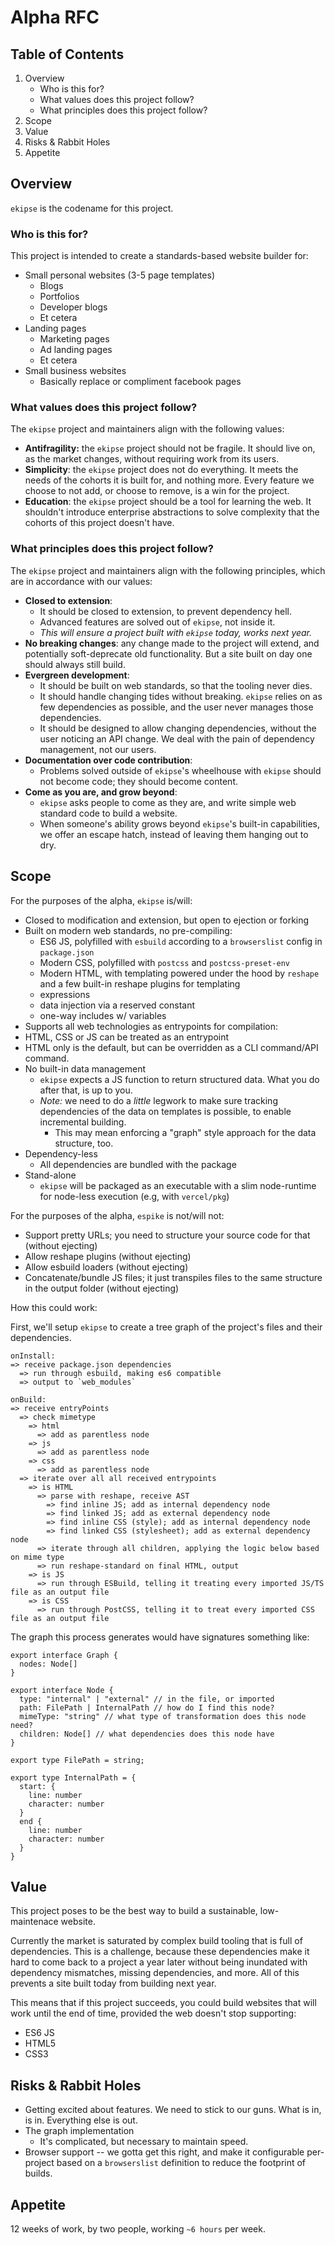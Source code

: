 # Alpha RFC

## Table of Contents

1. Overview
   - Who is this for?
   - What values does this project follow?
   - What principles does this project follow?
1. Scope
1. Value
1. Risks & Rabbit Holes
1. Appetite

## Overview

`ekipse` is the codename for this project.

### Who is this for?

This project is intended to create a standards-based website builder for:

- Small personal websites (3-5 page templates)
  - Blogs
  - Portfolios
  - Developer blogs
  - Et cetera
- Landing pages
  - Marketing pages
  - Ad landing pages
  - Et cetera
- Small business websites
  - Basically replace or compliment facebook pages

### What values does this project follow?

The `ekipse` project and maintainers align with the following values:

- **Antifragility:** the `ekipse` project should not be fragile. It should live on, as the market changes, without requiring work from its users.
- **Simplicity**: the `ekipse` project does not do everything. It meets the needs of the cohorts it is built for, and nothing more. Every feature we choose to not add, or choose to remove, is a win for the project.
- **Education**: the `ekipse` project should be a tool for learning the web. It shouldn't introduce enterprise abstractions to solve complexity that the cohorts of this project doesn't have.

### What principles does this project follow?

The `ekipse` project and maintainers align with the following principles, which are in accordance with our values:

- **Closed to extension**: 
  - It should be closed to extension, to prevent dependency hell. 
  - Advanced features are solved out of `ekipse`, not inside it.
  - _This will ensure a project built with `ekipse` today, works next year._
- **No breaking changes**: any change made to the project will extend, and potentially soft-deprecate old functionality. But a site built on day one should always still build.
- **Evergreen development**: 
  - It should be built on web standards, so that the tooling never dies.
  - It should handle changing tides without breaking. `ekipse` relies on as few dependencies as possible, and the user never manages those dependencies.
  - It should be designed to allow changing dependencies, without the user noticing an API change. We deal with the pain of dependency management, not our users. 
- **Documentation over code contribution**:
  - Problems solved outside of `ekipse`'s wheelhouse with `ekipse` should not become code; they should become content.
- **Come as you are, and grow beyond**:
  - `ekipse` asks people to come as they are, and write simple web standard code to build a website.
  - When someone's ability grows beyond `ekipse`'s built-in capabilities, we offer an escape hatch, instead of leaving them hanging out to dry.

## Scope

For the purposes of the alpha, `ekipse` is/will:

- Closed to modification and extension, but open to ejection or forking
- Built on modern web standards, no pre-compiling:
  - ES6 JS, polyfilled with `esbuild` according to a `browserslist` config in `package.json`
  - Modern CSS, polyfilled with `postcss` and `postcss-preset-env`
  - Modern HTML, with templating powered under the hood by `reshape` and a few built-in reshape plugins for templating
  - expressions
  - data injection via a reserved constant
  - one-way includes w/ variables
- Supports all web technologies as entrypoints for compilation:
 - HTML, CSS or JS can be treated as an entrypoint 
 - HTML only is the default, but can be overridden as a CLI command/API command.
- No built-in data management
  - `ekipse` expects a JS function to return structured data. What you do after that, is up to you.
  - _Note:_ we need to do a _little_ legwork to make sure tracking dependencies of the data on templates is possible, to enable incremental building.
    - This may mean enforcing a "graph" style approach for the data structure, too.
- Dependency-less
  - All dependencies are bundled with the package
- Stand-alone
  - `ekipse` will be packaged as an executable with a slim node-runtime for node-less execution (e.g, with `vercel/pkg`)

For the purposes of the alpha, `espike` is not/will not:

- Support pretty URLs; you need to structure your source code for that (without ejecting)
- Allow reshape plugins (without ejecting)
- Allow esbuild loaders (without ejecting)
- Concatenate/bundle JS files; it just transpiles files to the same structure in the output folder (without ejecting)

How this could work:

First, we'll setup `ekipse` to create a tree graph of the project's files and their dependencies.

```
onInstall:
=> receive package.json dependencies
  => run through esbuild, making es6 compatible
  => output to `web_modules`

onBuild:
=> receive entryPoints
  => check mimetype
    => html
      => add as parentless node
    => js
      => add as parentless node
    => css
      => add as parentless node
  => iterate over all all received entrypoints
    => is HTML
      => parse with reshape, receive AST
        => find inline JS; add as internal dependency node
        => find linked JS; add as external dependency node
        => find inline CSS (style); add as internal dependency node
        => find linked CSS (stylesheet); add as external dependency node
      => iterate through all children, applying the logic below based on mime type
      => run reshape-standard on final HTML, output
    => is JS
      => run through ESBuild, telling it treating every imported JS/TS file as an output file
    => is CSS
      => run through PostCSS, telling it to treat every imported CSS file as an output file
```

The graph this process generates would have signatures something like:

```
export interface Graph {
  nodes: Node[]
}

export interface Node {
  type: "internal" | "external" // in the file, or imported
  path: FilePath | InternalPath // how do I find this node?
  mimeType: "string" // what type of transformation does this node need?
  children: Node[] // what dependencies does this node have
}

export type FilePath = string;

export type InternalPath = {
  start: {
    line: number
    character: number
  }
  end {
    line: number
    character: number
  }
}
```

## Value

This project poses to be the best way to build a sustainable, low-maintenace website.

Currently the market is saturated by complex build tooling that is full of dependencies. This is a challenge, because these dependencies make it hard to come back to a project a year later without being inundated with dependency mismatches, missing dependencies, and more. All of this prevents a site built today from building next year.

This means that if this project succeeds, you could build websites that will work until the end of time, provided the web doesn't stop supporting:

- ES6 JS
- HTML5
- CSS3

## Risks & Rabbit Holes

- Getting excited about features. We need to stick to our guns. What is in, is in. Everything else is out.
- The graph implementation
  - It's complicated, but necessary to maintain speed.
- Browser support -- we gotta get this right, and make it configurable per-project based on a `browserslist` definition to reduce the footprint of builds.

## Appetite

12 weeks of work, by two people, working `~6 hours` per week.

